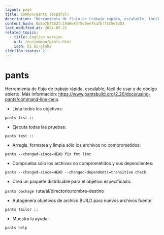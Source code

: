 ```yaml
---
layout: page
title: common/pants (español)
description: "Herramienta de flujo de trabajo rápida, escalable, fácil de usar y de código abierto."
content_hash: 0a5b7b4252fc19d6e84f5d0ee75a7bff535e2b53
last_modified_at: 2024-09-22
related_topics:
  - title: English version
    url: /en/common/pants.html
    icon: bi bi-globe
tldri18n_status: 2
---
```

# pants

Herramienta de flujo de trabajo rápida, escalable, fácil de usar y de código abierto.
Más información: <https://www.pantsbuild.org/2.20/docs/using-pants/command-line-help>.

- Lista todos los objetivos:

`pants list ::`

- Ejecuta todas las pruebas:

`pants test ::`

- Arregla, formatea y limpia sólo los archivos no comprometidos:

`pants --changed-since=HEAD fix fmt lint`

- Comprueba sólo los archivos no comprometidos y sus dependientes:

`pants --changed-since=HEAD --changed-dependents=transitive check`

- Crea un paquete distribuible para el objetivo especificado:

`pants package `<span class="tldr-var badge badge-pill bg-dark-lm bg-white-dm text-white-lm text-dark-dm font-weight-bold">ruta/al/directorio:nombre-destino</span>

- Autogenera objetivos de archivo BUILD para nuevos archivos fuente:

`pants tailor ::`

- Muestra la ayuda:

`pants help`
